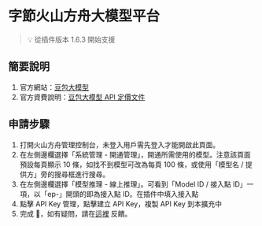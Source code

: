 # 字節火山方舟大模型平台

> 💡 從插件版本 1.6.3 開始支援

## 簡要說明

1. 官方網站：[豆包大模型](https://www.volcengine.com/product/doubao)
2. 官方資費說明：[豆包大模型 API 定價文件](https://www.volcengine.com/docs/82379/1099320)

## 申請步驟

1. 打開火山方舟管理控制台，未登入用戶需先登入才能開啟此頁面。
2. 在左側邊欄選擇「系統管理 - 開通管理」，開通所需使用的模型。注意該頁面預設每頁顯示 10 條，如找不到模型可改為每頁 100 條，或使用「模型名 / 提供方」旁的搜尋框進行搜尋。
3. 在左側邊欄選擇「模型推理 - 線上推理」。可看到「Model ID / 接入點 ID」一項，以「ep-」開頭的即為接入點 ID。在插件中填入接入點
4. 點擊 API Key 管理，點擊建立 API Key，複製 API Key 到本擴充中
5. 完成 🎉，如有疑問，請在[這裡](https://github.com/immersive-translate/immersive-translate/issues/137) 反饋。
